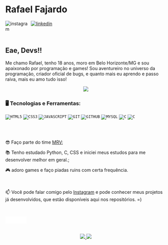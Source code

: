<div dsplay="inline-block">
 
 <h1 align="left">Rafael Fajardo</h1>
 <a href="https://www.instagram.com/rafinhaa.fn/">
    <img align="left" width="80px" src="https://i.ibb.co/qkGSp1D/instagram.png" alt="instagram" style="vertical-align:top;">
  </a> 
  </a>
  <a href="https://www.linkedin.com/in/rafaelfajardonfm">
    <img width="80px" src="https://i.ibb.co/RyZx12b/linkedin.png" alt="linkedin" style="vertical-align:top;">
  </a>
</div>





</br>
</br>

## Eae, Devs!!

Me chamo Rafael, tenho 18 anos, moro em Belo Horizonte/MG e sou apaixonado por programação e games! Sou aventureiro no universo da programação, criador oficial de bugs, e quanto mais eu aprendo e passo raiva, mais eu amo tudo isso!

<p align="center">
  <img src="https://super.abril.com.br/wp-content/uploads/2016/09/super_imggato_digitando_0.gif" width="350">
</p>

### 🖥️ Tecnologias e Ferramentas: 
<code><img width="40px" src="https://cdn.jsdelivr.net/gh/devicons/devicon/icons/html5/html5-original-wordmark.svg" title = "HTML5"/></code>
<code><img width="40px" src="https://cdn.jsdelivr.net/gh/devicons/devicon/icons/css3/css3-original-wordmark.svg" title = "CSS3"/></code>
<code><img width="40px" src="https://cdn.jsdelivr.net/gh/devicons/devicon/icons/javascript/javascript-original.svg" title = "JAVASCRIPT"/></code>
<code><img width="40px" src="https://cdn.jsdelivr.net/gh/devicons/devicon/icons/git/git-original.svg" title = "GIT"/></code>
<code><img width="40px" src="https://cdn.jsdelivr.net/gh/devicons/devicon/icons/github/github-original.svg" title = "GITHUB"/></code>
<code><img width="40px" src="https://cdn.jsdelivr.net/gh/devicons/devicon/icons/mysql/mysql-original.svg" title = "MYSQL"/></code>
<code><img width="40px" src="https://cdn.jsdelivr.net/gh/devicons/devicon/icons/c/c-original.svg" title = "C"/></code>
<code><img width="40px" src="https://cdn.jsdelivr.net/gh/devicons/devicon/icons/python/python-original.svg" title = "C"/></code>




</br>
</br>
<div display="inline-block">
 <p align="left">😎 Faço parte do time <a href="https://www.mrv.com.br/">MRV</a>;</p>
 <p align="left">📚 Tenho estudado Python, C, CSS e iniciei meus estudos para me desenvolver melhor em geral.;</p>
 <p align="left">🎮 adoro games e faço piadas ruins com certa frequência.</p>
</div>



</br>

📫 Você pode falar comigo pelo [Instagram](https://www.instagram.com/rafinhaa.fn) e pode conhecer meus projetos já desenvolvidos, que estão disponíveis aqui nos repositórios. =)

</br>

<a href="https://www.instagram.com/rafinhaa.fn" target="_blank"><img align="left" alt="Instagram" width="22px" src="https://github.com/Aakarsh-B/trying-repos/blob/master/insta.svg" />
<a href="https://www.linkedin.com/in/rafaelfajardonfm" target="_blank"><img align="left" alt="LinkedIn" width="22px" src="https://github.com/Aakarsh-B/trying-repos/blob/master/linkedin.svg" />
<a href="https://portfolio2-0-green.vercel.app/" target="_blank"><img alt="Blog" width="22px" src="https://github.com/Aakarsh-B/trying-repos/blob/master/dev-badge.svg" /></a>

##
<p align="center">
<a href="https://github.com/Cr0nik">
  <img height="180em" src="https://github-readme-stats-eight-theta.vercel.app/api?username=Cr0nik&show_icons=true&theme=transparent&include_all_commits=true&count_private=true"/>
  <img height="180em" src="https://github-readme-stats-eight-theta.vercel.app/api/top-langs/?username=Cr0nik&layout=compact&langs_count=8&theme=transparent"/>
</a>
</p>
